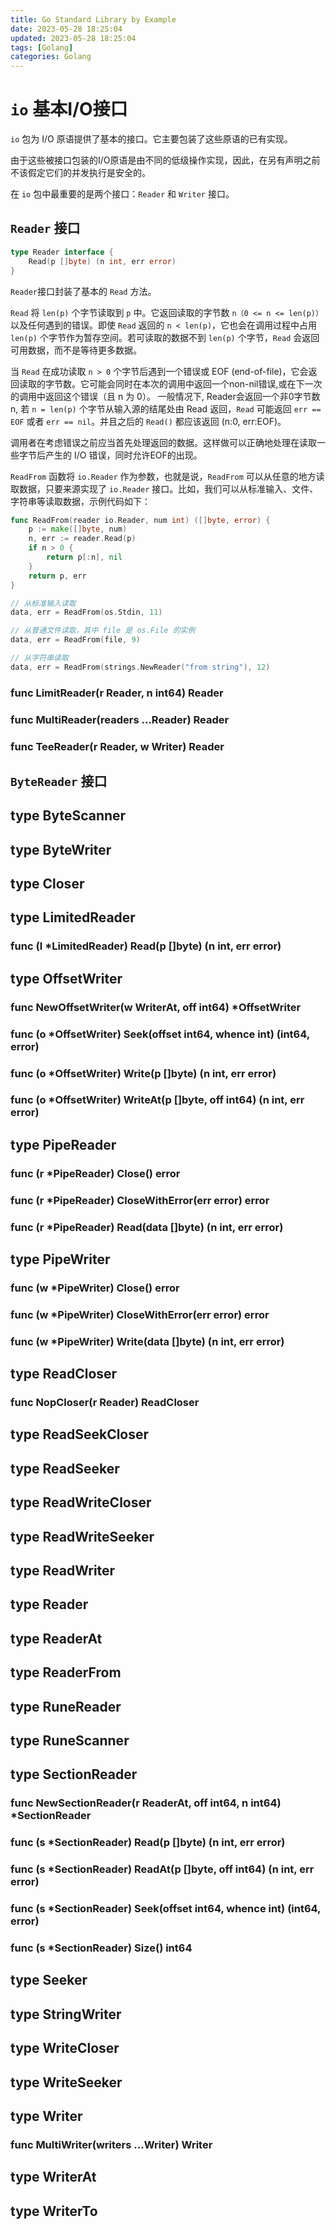 ```yaml
---
title: Go Standard Library by Example
date: 2023-05-28 18:25:04
updated: 2023-05-28 18:25:04
tags: [Golang]
categories: Golang
---
```


<!-- more -->

# `io` 基本I/O接口
`io` 包为 I/O 原语提供了基本的接口。它主要包装了这些原语的已有实现。

由于这些被接口包装的I/O原语是由不同的低级操作实现，因此，在另有声明之前不该假定它们的并发执行是安全的。

在 `io` 包中最重要的是两个接口：`Reader` 和 `Writer` 接口。

## `Reader` 接口
```go
type Reader interface {
	Read(p []byte) (n int, err error)
}
```
`Reader`接口封装了基本的 `Read` 方法。

`Read` 将 `len(p)` 个字节读取到 `p` 中。它返回读取的字节数 `n（0 <= n <= len(p)）` 以及任何遇到的错误。即使 `Read` 返回的 `n < len(p)`，它也会在调用过程中占用 `len(p)` 个字节作为暂存空间。若可读取的数据不到 `len(p)` 个字节，`Read` 会返回可用数据，而不是等待更多数据。

当 `Read` 在成功读取 `n > 0` 个字节后遇到一个错误或 EOF (end-of-file)，它会返回读取的字节数。它可能会同时在本次的调用中返回一个non-nil错误,或在下一次的调用中返回这个错误（且 n 为 0）。 一般情况下, Reader会返回一个非0字节数n, 若 `n = len(p)` 个字节从输入源的结尾处由 Read 返回，`Read` 可能返回 `err == EOF` 或者 `err == nil`。并且之后的 `Read()` 都应该返回 (n:0, err:EOF)。

调用者在考虑错误之前应当首先处理返回的数据。这样做可以正确地处理在读取一些字节后产生的 I/O 错误，同时允许EOF的出现。

`ReadFrom` 函数将 `io.Reader` 作为参数，也就是说，`ReadFrom` 可以从任意的地方读取数据，只要来源实现了 `io.Reader` 接口。比如，我们可以从标准输入、文件、字符串等读取数据，示例代码如下：
```go
func ReadFrom(reader io.Reader, num int) ([]byte, error) {
    p := make([]byte, num)
    n, err := reader.Read(p)
    if n > 0 {
        return p[:n], nil
    }
    return p, err
}

// 从标准输入读取
data, err = ReadFrom(os.Stdin, 11)

// 从普通文件读取，其中 file 是 os.File 的实例
data, err = ReadFrom(file, 9)

// 从字符串读取
data, err = ReadFrom(strings.NewReader("from string"), 12)
```


### func LimitReader(r Reader, n int64) Reader

### func MultiReader(readers ...Reader) Reader

### func TeeReader(r Reader, w Writer) Reader


## `ByteReader` 接口

## type ByteScanner

## type ByteWriter

## type Closer

## type LimitedReader
### func (l *LimitedReader) Read(p []byte) (n int, err error)

## type OffsetWriter
### func NewOffsetWriter(w WriterAt, off int64) *OffsetWriter
### func (o *OffsetWriter) Seek(offset int64, whence int) (int64, error)
### func (o *OffsetWriter) Write(p []byte) (n int, err error)
### func (o *OffsetWriter) WriteAt(p []byte, off int64) (n int, err error)

## type PipeReader
### func (r *PipeReader) Close() error
### func (r *PipeReader) CloseWithError(err error) error
### func (r *PipeReader) Read(data []byte) (n int, err error)

## type PipeWriter
### func (w *PipeWriter) Close() error
### func (w *PipeWriter) CloseWithError(err error) error
### func (w *PipeWriter) Write(data []byte) (n int, err error)

## type ReadCloser
### func NopCloser(r Reader) ReadCloser

## type ReadSeekCloser

## type ReadSeeker

## type ReadWriteCloser

## type ReadWriteSeeker

## type ReadWriter

## type Reader


## type ReaderAt

## type ReaderFrom

## type RuneReader

## type RuneScanner

## type SectionReader
### func NewSectionReader(r ReaderAt, off int64, n int64) *SectionReader
### func (s *SectionReader) Read(p []byte) (n int, err error)
### func (s *SectionReader) ReadAt(p []byte, off int64) (n int, err error)
### func (s *SectionReader) Seek(offset int64, whence int) (int64, error)
### func (s *SectionReader) Size() int64

## type Seeker

## type StringWriter

## type WriteCloser

## type WriteSeeker

## type Writer
### func MultiWriter(writers ...Writer) Writer

## type WriterAt

## type WriterTo